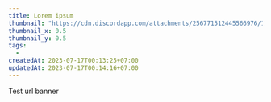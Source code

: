```yaml
---
title: Lorem ipsum
thumbnail: "https://cdn.discordapp.com/attachments/256771512445566976/1130165925186899998/FB_IMG_1689522921844.jpg"
thumbnail_x: 0.5
thumbnail_y: 0.5
tags:
  - 
createdAt: 2023-07-17T00:13:25+07:00
updatedAt: 2023-07-17T00:14:16+07:00
---
```

Test url banner
